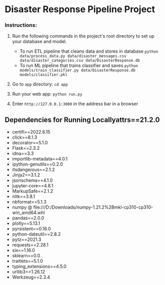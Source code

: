 # Disaster Response Pipeline Project

### Instructions:
1. Run the following commands in the project's root directory to set up your database and model.

    - To run ETL pipeline that cleans data and stores in database
        `python data/process_data.py data/disaster_messages.csv data/disaster_categories.csv data/DisasterResponse.db`
    - To run ML pipeline that trains classifier and saves
        `python models/train_classifier.py data/DisasterResponse.db models/classifier.pkl`

2. Go to `app` directory: `cd app`

3. Run your web app: `python run.py`

4. Enter `http://127.0.0.1:3000` in the address bar in a browser

## Dependencies for Running Locallyattrs==21.2.0
* certifi==2022.6.15
* click==8.1.3
* decorator==5.1.0
* Flask==2.3.2
* idna==3.3
* importlib-metadata==4.0.1
* ipython-genutils==0.2.0
* itsdangerous==2.1.2
* Jinja2==3.1.2
* jsonschema==4.1.0
* jupyter-core==4.8.1
* MarkupSafe==2.1.2
* nltk==3.8.1
* nbformat==5.1.3
* numpy @ file:///D:/Downloads/numpy-1.21.2%2Bmkl-cp310-cp310-win_amd64.whl
* pandas==2.0.0
* plotly==5.13.1
* pyrsistent==0.18.0
* python-dateutil==2.8.2
* pytz==2021.3
* requests==2.28.1
* six==1.16.0
* sklearn==0.0
* traitlets==5.1.0
* typing_extensions==4.5.0
* urllib3==1.26.12
* Werkzeug==2.3.4
